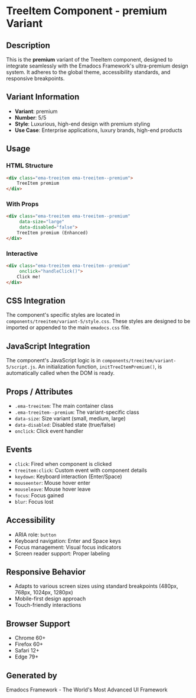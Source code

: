 # TreeItem Component - premium Variant

## Description
This is the **premium** variant of the TreeItem component, designed to integrate seamlessly with the Emadocs Framework's ultra-premium design system. It adheres to the global theme, accessibility standards, and responsive breakpoints.

## Variant Information
- **Variant**: premium
- **Number**: 5/5
- **Style**: Luxurious, high-end design with premium styling
- **Use Case**: Enterprise applications, luxury brands, high-end products

## Usage

### HTML Structure
```html
<div class="ema-treeitem ema-treeitem--premium">
    TreeItem premium
</div>
```

### With Props
```html
<div class="ema-treeitem ema-treeitem--premium" 
     data-size="large" 
     data-disabled="false">
    TreeItem premium (Enhanced)
</div>
```

### Interactive
```html
<div class="ema-treeitem ema-treeitem--premium" 
     onclick="handleClick()">
    Click me!
</div>
```

## CSS Integration
The component's specific styles are located in `components/treeitem/variant-5/style.css`. These styles are designed to be imported or appended to the main `emadocs.css` file.

## JavaScript Integration
The component's JavaScript logic is in `components/treeitem/variant-5/script.js`. An initialization function, `initTreeItemPremium()`, is automatically called when the DOM is ready.

## Props / Attributes
- `.ema-treeitem`: The main container class
- `.ema-treeitem--premium`: The variant-specific class
- `data-size`: Size variant (small, medium, large)
- `data-disabled`: Disabled state (true/false)
- `onclick`: Click event handler

## Events
- `click`: Fired when component is clicked
- `treeitem:click`: Custom event with component details
- `keydown`: Keyboard interaction (Enter/Space)
- `mouseenter`: Mouse hover enter
- `mouseleave`: Mouse hover leave
- `focus`: Focus gained
- `blur`: Focus lost

## Accessibility
- ARIA role: `button`
- Keyboard navigation: Enter and Space keys
- Focus management: Visual focus indicators
- Screen reader support: Proper labeling

## Responsive Behavior
- Adapts to various screen sizes using standard breakpoints (480px, 768px, 1024px, 1280px)
- Mobile-first design approach
- Touch-friendly interactions

## Browser Support
- Chrome 60+
- Firefox 60+
- Safari 12+
- Edge 79+

## Generated by
Emadocs Framework - The World's Most Advanced UI Framework
